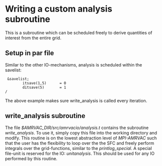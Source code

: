 # Writing a custom analysis subroutine

This is a subroutine which can be scheduled freely to derive quantities of
interest from the entire grid.

## Setup in par file

Similar to the other IO-mechanisms, analysis is scheduled within the savelist:

     &savelist;
            itsave(1,5)      = 0
            ditsave(5)       = 1
    /

The above example makes sure write_analysis is called every iteration.

## write_analysis subroutine

The file _$AMRVAC_DIR/src/amrvacio/analysis.t_ contains the subroutine
_write_analysis_. To use it, simply copy this file into the working directory
and modify. This routine is on the lowest abstraction level of _MPI-AMRVAC_
such that the user has the flexibility to loop over the the SFC and freely
perform integrals over the grid-functions, similar to the _printlog_special_.
A special file-unit is reserved for the IO: _unitanalysis_. This should be
used for any IO performed by this routine.



